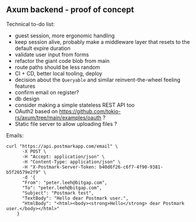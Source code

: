 ## Axum backend - proof of concept

Technical to-do list:

- guest session, more ergonomic handling
- keep session alive, probably make a middleware layer that resets to the default expire duration
- validate user input from forms
- refactor the giant code blob from main
- route paths should be less random
- CI + CD, better local tooling, deploy
- decision about the `Queryable` and similar reinvent-the-wheel feeling features
- confirm email on register?
- db design
- consider making a simple stateless REST API too
- OAuth2 based on https://github.com/tokio-rs/axum/tree/main/examples/oauth ?
- Static file server to allow uploading files ?

Emails:

```
curl "https://api.postmarkapp.com/email" \
      -X POST \
      -H "Accept: application/json" \
      -H "Content-Type: application/json" \
      -H "X-Postmark-Server-Token: b40d6f26-c6f7-4f90-9381-b5f26579e2f9" \
      -d '{
      "From": "peter.leeh@bitgap.com",
      "To": "peter.leeh@bitgap.com",
      "Subject": "Postmark test",
      "TextBody": "Hello dear Postmark user.",
      "HtmlBody": "<html><body><strong>Hello</strong> dear Postmark user.</body></html>"
    }
```
